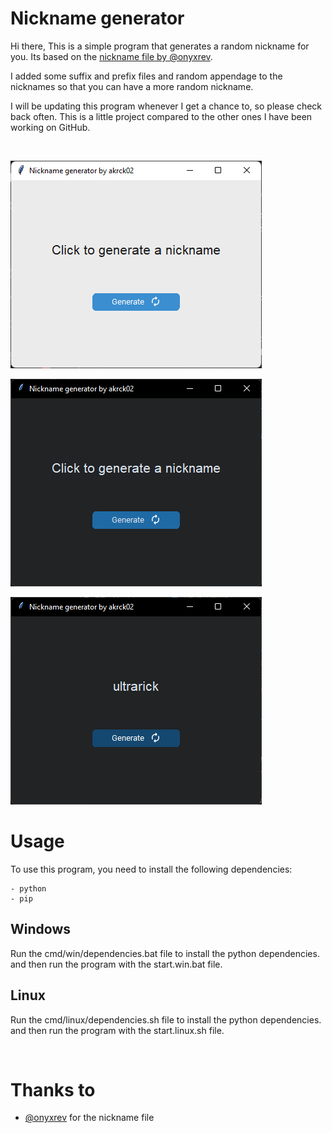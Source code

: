 # Nickname generator

Hi there, This is a simple program that generates a random nickname for you. Its based on the [nickname file by @onyxrev](https://github.com/onyxrev/common_nickname_csv/).

I added some suffix and prefix files and random appendage to the nicknames so that you can have a more random nickname.

I will be updating this program whenever I get a chance to, so please check back often. This is a little project compared to the other ones I have been working on GitHub.

<br>

![Program in light mode](./images/screenshotLight.png)

![Program in dark mode](./images/screenshotDark.png)

![Program in dark mode generating a name](./images/screenshotDark2.png)

# Usage
To use this program, you need to install the following dependencies:

    - python
    - pip


## Windows 
Run the cmd/win/dependencies.bat file to install the python dependencies.
and then run the program with the start.win.bat file.

## Linux
Run the cmd/linux/dependencies.sh file to install the python dependencies.
and then run the program with the start.linux.sh file.

<br>

# Thanks to 

-  [@onyxrev](https://github.com/onyxrev) for the nickname file 